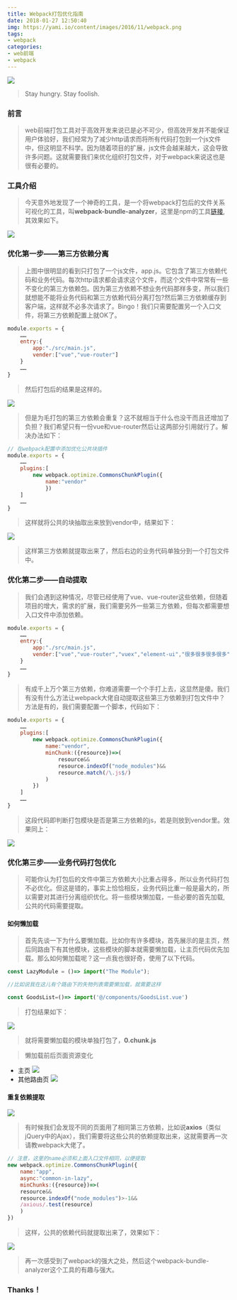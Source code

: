```yaml
---
title: Webpack打包优化指南
date: 2018-01-27 12:50:40
img: https://yami.io/content/images/2016/11/webpack.png
tags:
- webpack
categories:
- web前端
- webpack
---
```


![](webpack-optimize/top.jpg)

<blockquote class="blockquote-center">Stay hungry. Stay foolish.</blockquote>

### 前言

> web前端打包工具对于高效开发来说已是必不可少，但高效开发并不能保证用户体验好，我们经常为了减少http请求而将所有代码打包到一个js文件中，但这明显不科学。因为随着项目的扩展，js文件会越来越大，这会导致许多问题。这就需要我们来优化组织打包文件，对于webpack来说这也是很有必要的。

### 工具介绍
> 今天意外地发现了一个神奇的工具，是一个将webpack打包后的文件关系可视化的工具，叫**webpack-bundle-analyzer**，这里是npm的工具[链接](https://www.npmjs.com/package/webpack-bundle-analyzer),其效果如下。

![](webpack-optimize/analyzer.png)

### 优化第一步——第三方依赖分离

> 上图中很明显的看到只打包了一个js文件，app.js。它包含了第三方依赖代码和业务代码。每次http请求都会请求这个文件，而这个文件中常常有一些不变化的第三方依赖包。因为第三方依赖不想业务代码那样多变，所以我们就想能不能将业务代码和第三方依赖代码分离打包?然后第三方依赖缓存到客户端，这样就不必多次请求了。Bingo！我们只需要配置另一个入口文件，将第三方依赖配置上就OK了。

```javascript
module.exports = {
    ……
    entry:{
        app:"./src/main.js",
        vender:["vue","vue-router"]
    }
    ……
}
```

> 然后打包后的结果是这样的。

![](webpack-optimize/optimize1.png)

> 但是为毛打包的第三方依赖会重复？这不就相当于什么也没干而且还增加了负担？我们希望只有一份vue和vue-router然后让这两部分引用就行了。解决办法如下：

```javascript
// 在webpack配置中添加优化公共块插件
module.exports = {
    ……
    plugins:[
        new webpack.optimize.CommonsChunkPlugin({
            name:"vendor"
            })
    ]
    ……
}
```

> 这样就将公共的块抽取出来放到vendor中，结果如下：

![](webpack-optimize/optimize2.png)

> 这样第三方依赖就提取出来了，然后右边的业务代码单独分到一个打包文件中。

### 优化第二步——自动提取
> 我们会遇到这种情况，尽管已经使用了vue、vue-router这些依赖，但随着项目的增大，需求的扩展，我们需要另外一些第三方依赖，但每次都需要想入口文件中添加依赖。

```javascript
module.exports = {
    ……
    entry:{
        app:"./src/main.js",
        vender:["vue","vue-router","vuex","element-ui","很多很多很多很多"]
    }
    ……
}
```

> 有成千上万个第三方依赖，你难道需要一个个手打上去，这显然是傻。我们有没有什么方法让webpack大佬自动提取这些第三方依赖到打包文件中？方法是有的，我们需要配置一个脚本，代码如下：

```JavaScript
module.exports = {
    ……
    plugins:[
        new webpack.optimize.CommonsChunkPlugin({
            name:"vendor",
            minChunk:({resource})=>(
                resource&&
                resource.indexOf("node_modules")&&
                resource.match(/\.js$/)
            )
        })
    ]
    ……
}
```
> 这段代码即判断打包模块是否是第三方依赖的js，若是则放到vendor里。效果同上：

![](webpack-optimize/optimize2.png)

### 优化第三步——业务代码打包优化

> 可能你认为打包后的文件中第三方依赖大小比重占得多，所以业务代码打包不必优化。但这是错的，事实上恰恰相反，业务代码比重一般是最大的，所以需要对其进行分离组织优化。将一些模块懒加载，一些必要的首先加载,公共的代码需要提取。

#### 如何懒加载

> 首先先谈一下为什么要懒加载。比如你有许多模块，首先展示的是主页，然后同路由下有其他模块，这些模块的脚本就需要懒加载，让主页代码优先加载。那么如何懒加载呢？这一点我也很好奇，使用了以下代码。

```JavaScript
const LazyModule = ()=> import("The Module");

//比如说我在这儿有个路由下的失物列表需要懒加载，就需要这样

const GoodsList=()=> import('@/components/GoodsList.vue')

```

> 打包结果如下：

![](webpack-optimize/optimize3.png)

> 就将需要懒加载的模块单独打包了，**0.chunk.js**

> 懒加载前后页面资源变化
- 主页
![](webpack-optimize/optimize4.png)
- 其他路由页
![](webpack-optimize/optimize5.png)

#### 重复依赖提取
![](webpack-optimize/optimize6.png)
> 有时候我们会发现不同的页面用了相同第三方依赖，比如说**axios**（类似jQuery中的Ajax），我们需要将这些公共的依赖提取出来，这就需要再一次请教webpack大佬了。

```JavaScript
// 注意，这里的name必须和上面入口文件相同，以便提取
new webpack.optimize.CommonsChunkPlugin({
    name:"app",
    async:"common-in-lazy",
    minChunks:({resource})=>(
    resource&&
    resource.indexOf("node_modules")>-1&&
    /axious/.test(resource)
    )
})
```

> 这样，公共的依赖代码就提取出来了，效果如下：

![](webpack-optimize/optimize7.png)

> 再一次感受到了webpack的强大之处，然后这个webpack-bundle-analyzer这个工具的有趣与强大。


### Thanks！